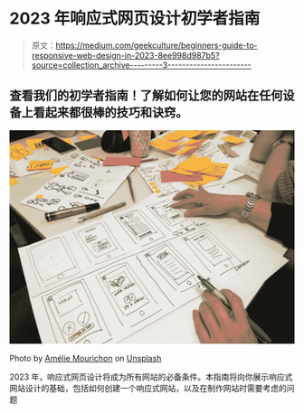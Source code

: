 # 2023 年响应式网页设计初学者指南

> 原文：<https://medium.com/geekculture/beginners-guide-to-responsive-web-design-in-2023-8ee998d987b5?source=collection_archive---------3----------------------->

## 查看我们的初学者指南！了解如何让您的网站在任何设备上看起来都很棒的技巧和诀窍。

![](img/22684ffefca473b8eca74a28fbf0b457.png)

Photo by [Amélie Mourichon](https://unsplash.com/@amayli?utm_source=medium&utm_medium=referral) on [Unsplash](https://unsplash.com?utm_source=medium&utm_medium=referral)

2023 年，响应式网页设计将成为所有网站的必备条件。本指南将向你展示响应式网站设计的基础，包括如何创建一个响应式网站，以及在制作网站时需要考虑的问题